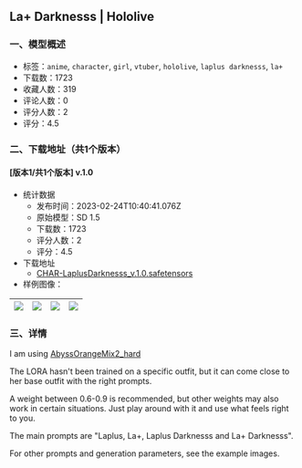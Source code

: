 ## La+ Darknesss | Hololive
### 一、模型概述

- 标签：`anime`, `character`, `girl`, `vtuber`, `hololive`, `laplus darknesss`, `la+`
- 下载数：1723
- 收藏人数：319
- 评论人数：0
- 评分人数：2
- 评分：4.5

### 二、下载地址（共1个版本）

#### [版本1/共1个版本] v.1.0

- 统计数据
  - 发布时间：2023-02-24T10:40:41.076Z
  - 原始模型：SD 1.5
  - 下载数：1723
  - 评分人数：2
  - 评分：4.5
- 下载地址
  - [CHAR-LaplusDarknesss_v.1.0.safetensors](https://civitai.com/api/download/models/13149)
- 样例图像：

| <img src="https://image.civitai.com/xG1nkqKTMzGDvpLrqFT7WA/7559ca76-a659-4cfd-a332-64994ca64600/width=450/127109.jpeg" /> | <img src="https://image.civitai.com/xG1nkqKTMzGDvpLrqFT7WA/710967cc-5f3a-441b-2f61-756f97350300/width=450/127112.jpeg" /> | <img src="https://image.civitai.com/xG1nkqKTMzGDvpLrqFT7WA/d4095b18-20ae-48ee-84f9-a1eda68c1a00/width=450/127111.jpeg" /> | <img src="https://image.civitai.com/xG1nkqKTMzGDvpLrqFT7WA/615a5536-96b2-4bf5-a4e1-af1a0e818100/width=450/127110.jpeg" /> |
| ---- | ---- | ---- | ---- |


### 三、详情
<p>I am using <a target="_blank" rel="ugc" href="https://huggingface.co/WarriorMama777/OrangeMixs#abyssorangemix2_hard-aom2h">AbyssOrangeMix2_hard</a></p><p></p><p>The LORA hasn't been trained on a specific outfit, but it can come close to her base outfit with the right prompts.</p><p>A weight between 0.6-0.9 is recommended, but other weights may also work in certain situations. Just play around with it and use what feels right to you.</p><p>The main prompts are "Laplus, La+, Laplus Darknesss and La+ Darknesss".</p><p>For other prompts and generation parameters, see the example images.</p>